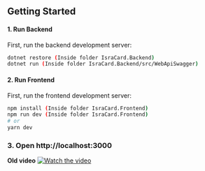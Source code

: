 ## Getting Started

#### 1. Run Backend

First, run the backend development server:

```bash
dotnet restore (Inside folder IsraCard.Backend)
dotnet run (Inside folder IsraCard.Backend/src/WebApiSwagger)
```
#### 2. Run Frontend

First, run the frontend development server:

```bash
npm install (Inside folder IsraCard.Frontend)
npm run dev (Inside folder IsraCard.Frontend)
# or
yarn dev
```

### 3. Open http://localhost:3000

**Old video**
[![Watch the video](https://user-images.githubusercontent.com/23313787/153848127-fd53a68e-3a91-4fed-9ff1-6b2cd9cda05f.jpg)](https://youtu.be/lXQkeYcaBCU)